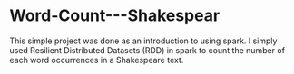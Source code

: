# Word-Count---Shakespear


This simple project was done as an introduction to using spark. I simply used Resilient Distributed Datasets (RDD) in spark to count the number of each word occurrences in a Shakespeare text. 
